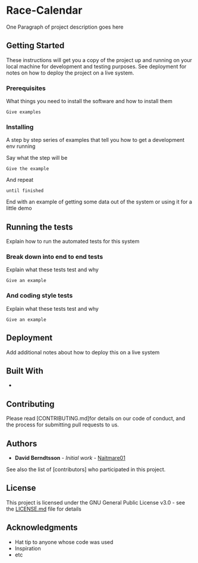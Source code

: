 # Race-Calendar

One Paragraph of project description goes here

## Getting Started

These instructions will get you a copy of the project up and running on your local machine for development and testing purposes. See deployment for notes on how to deploy the project on a live system.

### Prerequisites

What things you need to install the software and how to install them

```
Give examples
```

### Installing

A step by step series of examples that tell you how to get a development env running

Say what the step will be

```
Give the example
```

And repeat

```
until finished
```

End with an example of getting some data out of the system or using it for a little demo

## Running the tests

Explain how to run the automated tests for this system

### Break down into end to end tests

Explain what these tests test and why

```
Give an example
```

### And coding style tests

Explain what these tests test and why

```
Give an example
```

## Deployment

Add additional notes about how to deploy this on a live system

## Built With

* 

## Contributing

Please read [CONTRIBUTING.md]for details on our code of conduct, and the process for submitting pull requests to us.

## Authors

* **David Berndtsson** - *Initial work* - [Naitmare01](https://github.com/naitmare01/)

See also the list of [contributors] who participated in this project.

## License

This project is licensed under the GNU General Public License v3.0 - see the [LICENSE.md](https://github.com/naitmare01/race-calendar/blob/master/LICENSE) file for details

## Acknowledgments

* Hat tip to anyone whose code was used
* Inspiration
* etc
